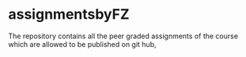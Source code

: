# assignmentsbyFZ
The repository contains all the peer graded assignments of the course which are allowed to be published on git hub, 
